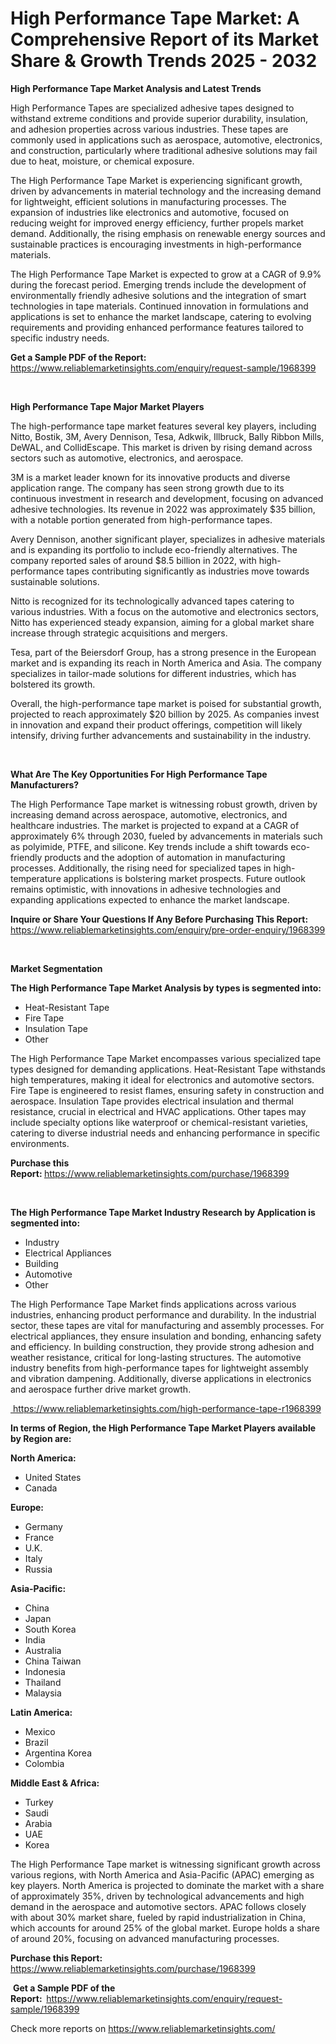 <p><h1>High Performance Tape Market: A Comprehensive Report of its Market Share & Growth Trends 2025 - 2032</h1></p><p><strong>High Performance Tape Market Analysis and Latest Trends</strong></p>
<p><p>High Performance Tapes are specialized adhesive tapes designed to withstand extreme conditions and provide superior durability, insulation, and adhesion properties across various industries. These tapes are commonly used in applications such as aerospace, automotive, electronics, and construction, particularly where traditional adhesive solutions may fail due to heat, moisture, or chemical exposure. </p><p>The High Performance Tape Market is experiencing significant growth, driven by advancements in material technology and the increasing demand for lightweight, efficient solutions in manufacturing processes. The expansion of industries like electronics and automotive, focused on reducing weight for improved energy efficiency, further propels market demand. Additionally, the rising emphasis on renewable energy sources and sustainable practices is encouraging investments in high-performance materials. </p><p>The High Performance Tape Market is expected to grow at a CAGR of 9.9% during the forecast period. Emerging trends include the development of environmentally friendly adhesive solutions and the integration of smart technologies in tape materials. Continued innovation in formulations and applications is set to enhance the market landscape, catering to evolving requirements and providing enhanced performance features tailored to specific industry needs.</p></p>
<p><strong>Get a Sample PDF of the Report:&nbsp;</strong> <a href="https://www.reliablemarketinsights.com/enquiry/request-sample/1968399?utm_campaign=2177&utm_medium=2&utm_source=Github&utm_content=ia&utm_term=31032025&utm_id=high-performance-tape">https://www.reliablemarketinsights.com/enquiry/request-sample/1968399</a></p>
<p>&nbsp;</p>
<p><strong>High Performance Tape Major Market Players</strong></p>
<p><p>The high-performance tape market features several key players, including Nitto, Bostik, 3M, Avery Dennison, Tesa, Adkwik, Illbruck, Bally Ribbon Mills, DeWAL, and CollidEscape. This market is driven by rising demand across sectors such as automotive, electronics, and aerospace.</p><p>3M is a market leader known for its innovative products and diverse application range. The company has seen strong growth due to its continuous investment in research and development, focusing on advanced adhesive technologies. Its revenue in 2022 was approximately $35 billion, with a notable portion generated from high-performance tapes.</p><p>Avery Dennison, another significant player, specializes in adhesive materials and is expanding its portfolio to include eco-friendly alternatives. The company reported sales of around $8.5 billion in 2022, with high-performance tapes contributing significantly as industries move towards sustainable solutions.</p><p>Nitto is recognized for its technologically advanced tapes catering to various industries. With a focus on the automotive and electronics sectors, Nitto has experienced steady expansion, aiming for a global market share increase through strategic acquisitions and mergers.</p><p>Tesa, part of the Beiersdorf Group, has a strong presence in the European market and is expanding its reach in North America and Asia. The company specializes in tailor-made solutions for different industries, which has bolstered its growth.</p><p>Overall, the high-performance tape market is poised for substantial growth, projected to reach approximately $20 billion by 2025. As companies invest in innovation and expand their product offerings, competition will likely intensify, driving further advancements and sustainability in the industry.</p></p>
<p>&nbsp;</p>
<p><strong>What Are The Key Opportunities For High Performance Tape Manufacturers?</strong></p>
<p><p>The High Performance Tape market is witnessing robust growth, driven by increasing demand across aerospace, automotive, electronics, and healthcare industries. The market is projected to expand at a CAGR of approximately 6% through 2030, fueled by advancements in materials such as polyimide, PTFE, and silicone. Key trends include a shift towards eco-friendly products and the adoption of automation in manufacturing processes. Additionally, the rising need for specialized tapes in high-temperature applications is bolstering market prospects. Future outlook remains optimistic, with innovations in adhesive technologies and expanding applications expected to enhance the market landscape.</p></p>
<p><strong>Inquire or Share Your Questions If Any Before Purchasing This Report:</strong> <a href="https://www.reliablemarketinsights.com/enquiry/pre-order-enquiry/1968399?utm_campaign=2177&utm_medium=2&utm_source=Github&utm_content=ia&utm_term=31032025&utm_id=high-performance-tape">https://www.reliablemarketinsights.com/enquiry/pre-order-enquiry/1968399</a></p>
<p>&nbsp;</p>
<p><strong>Market Segmentation</strong></p>
<p><strong>The High Performance Tape Market Analysis by types is segmented into:</strong></p>
<p><ul><li>Heat-Resistant Tape</li><li>Fire Tape</li><li>Insulation Tape</li><li>Other</li></ul></p>
<p><p>The High Performance Tape Market encompasses various specialized tape types designed for demanding applications. Heat-Resistant Tape withstands high temperatures, making it ideal for electronics and automotive sectors. Fire Tape is engineered to resist flames, ensuring safety in construction and aerospace. Insulation Tape provides electrical insulation and thermal resistance, crucial in electrical and HVAC applications. Other tapes may include specialty options like waterproof or chemical-resistant varieties, catering to diverse industrial needs and enhancing performance in specific environments.</p></p>
<p><strong>Purchase this Report:&nbsp;</strong><a href="https://www.reliablemarketinsights.com/purchase/1968399?utm_campaign=2177&utm_medium=2&utm_source=Github&utm_content=ia&utm_term=31032025&utm_id=high-performance-tape">https://www.reliablemarketinsights.com/purchase/1968399</a></p>
<p>&nbsp;</p>
<p><strong>The High Performance Tape Market Industry Research by Application is segmented into:</strong></p>
<p><ul><li>Industry</li><li>Electrical Appliances</li><li>Building</li><li>Automotive</li><li>Other</li></ul></p>
<p><p>The High Performance Tape Market finds applications across various industries, enhancing product performance and durability. In the industrial sector, these tapes are vital for manufacturing and assembly processes. For electrical appliances, they ensure insulation and bonding, enhancing safety and efficiency. In building construction, they provide strong adhesion and weather resistance, critical for long-lasting structures. The automotive industry benefits from high-performance tapes for lightweight assembly and vibration dampening. Additionally, diverse applications in electronics and aerospace further drive market growth.</p></p>
<p><a href="https://www.reliablemarketinsights.com/high-performance-tape-r1968399?utm_campaign=2177&utm_medium=2&utm_source=Github&utm_content=ia&utm_term=31032025&utm_id=high-performance-tape">&nbsp;https://www.reliablemarketinsights.com/high-performance-tape-r1968399</a></p>
<p><strong>In terms of Region, the High Performance Tape Market Players available by Region are:</strong></p>
<p>
    <p> <strong> North America: </strong>
        <ul>
            <li>United States</li>
            <li>Canada</li>
        </ul>
        </p> 
    <p> <strong> Europe: </strong>
        <ul>
            <li>Germany</li>
            <li>France</li>
            <li>U.K.</li>
            <li>Italy</li>
            <li>Russia</li>
        </ul>
        </p> 
    <p> <strong> Asia-Pacific: </strong>
        <ul>
            <li>China</li>
            <li>Japan</li>
            <li>South Korea</li>
            <li>India</li>
            <li>Australia</li>
            <li>China Taiwan</li>
            <li>Indonesia</li>
            <li>Thailand</li>
            <li>Malaysia</li>
        </ul>
        </p> 
    <p> <strong> Latin America: </strong>
        <ul>
            <li>Mexico</li>
            <li>Brazil</li>
            <li>Argentina Korea</li>
            <li>Colombia</li>
        </ul>
        </p> 
    <p> <strong> Middle East & Africa: </strong>
        <ul>
            <li>Turkey</li>
            <li>Saudi</li>
            <li>Arabia</li>
            <li>UAE</li>
            <li>Korea</li>
        </ul>
    </p>
    </p>
<p><p>The High Performance Tape market is witnessing significant growth across various regions, with North America and Asia-Pacific (APAC) emerging as key players. North America is projected to dominate the market with a share of approximately 35%, driven by technological advancements and high demand in the aerospace and automotive sectors. APAC follows closely with about 30% market share, fueled by rapid industrialization in China, which accounts for around 25% of the global market. Europe holds a share of around 20%, focusing on advanced manufacturing processes.</p></p>
<p><strong>Purchase this Report: </strong><a href="https://www.reliablemarketinsights.com/purchase/1968399?utm_campaign=2177&utm_medium=2&utm_source=Github&utm_content=ia&utm_term=31032025&utm_id=high-performance-tape">https://www.reliablemarketinsights.com/purchase/1968399</a></p>
<p>&nbsp;<strong>Get a Sample PDF of the Report:&nbsp;&nbsp;</strong><a href="https://www.reliablemarketinsights.com/enquiry/request-sample/1968399?utm_campaign=2177&utm_medium=2&utm_source=Github&utm_content=ia&utm_term=31032025&utm_id=high-performance-tape">https://www.reliablemarketinsights.com/enquiry/request-sample/1968399</a></p>
<p><strong></strong></p>
<p>Check more reports on <a href="https://www.reliablemarketinsights.com/?utm_campaign=2177&utm_medium=2&utm_source=Github&utm_content=ia&utm_term=31032025&utm_id=high-performance-tape">https://www.reliablemarketinsights.com/</a></p>